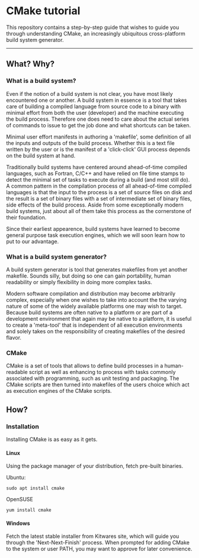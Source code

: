 # CMake tutorial


This repository contains a step-by-step guide that wishes to guide you through understanding CMake, an increasingly ubiquitous cross-platform build system generator.

----------

## What? Why?

### What is a build system?

Even if the notion of a build system is not clear, you have most likely encountered one or another. A build system in essence is a tool that takes care of building a compiled language from source code to a binary with minimal effort from both the user (developer) and the machine executing the build process. Therefore one does need to care about the actual series of commands to issue to get the job done and what shortcuts can be taken.

Minimal user effort manifests in authoring a 'makefile', some definition of all the inputs and outputs of the build process. Whether this is a text file written by the user or is the manifest of a 'click-click' GUI process depends on the build system at hand.

Traditionally build systems have centered around ahead-of-time compiled languages, such as Fortran, C/C++ and have relied on file time stamps to detect the minimal set of tasks to execute during a build (and most still do). A common pattern in the compilation process of all ahead-of-time compiled languages is that the input to the process is a set of source files on disk and the result is a set of binary files with a set of intermediate set of binary files, side effects of the build process. Aside from some exceptionally modern build systems, just about all of them take this process as the cornerstone of their foundation.

Since their earliest appearence, build systems have learned to become general purpose task execution engines, which we will soon learn how to put to our advantage.

### What is a build system generator?

A build system generator is tool that generates makefiles from yet another makefile. Sounds silly, but doing so one can gain portability, human readability or simply flexibility in doing more complex tasks.

Modern software compilation and distribution may become arbitrarily complex, especially when one wishes to take into account the the varying nature of some of the widely available platforms one may wish to target. Because build systems are often native to a platform or are part of a development environment that again may be native to a platform, it is useful to create a 'meta-tool' that is independent of all execution environments and solely takes on the responsibility of creating makefiles of the desired flavor.

### CMake

CMake is a set of tools that allows to define build processes in a human-readable script as well as enhancing to process with tasks commonly associated with programming, such as unit testing and packaging. The CMake scripts are then turned into makefiles of the users choice which act as execution engines of the CMake scripts.

## How?

### Installation

Installing CMake is as easy as it gets.

#### Linux

Using the package manager of your distribution, fetch pre-built binaries.

Ubuntu:
```
sudo apt install cmake
```
OpenSUSE
```
yum install cmake
```

#### Windows

Fetch the latest stable installer from Kitwares site, which will guide you through the 'Next-Next-Finish' process. When prompted for adding CMake to the system or user PATH, you may want to approve for later convenience.